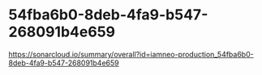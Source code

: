 # 54fba6b0-8deb-4fa9-b547-268091b4e659
https://sonarcloud.io/summary/overall?id=iamneo-production_54fba6b0-8deb-4fa9-b547-268091b4e659
